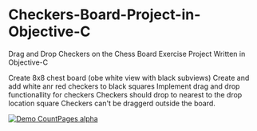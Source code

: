 # Checkers-Board-Project-in-Objective-C
Drag and Drop Checkers on the Chess Board Exercise Project Written in Objective-C

 
 Create 8x8 chest board (obe white view with black subviews)
 Create and add white anr red checkers to black squares
 Implement drag and drop functionallity for checkers
 Checkers should drop to nearest to the drop location square
 Checkers can't be draggerd outside the board.


[![Demo CountPages alpha](https://j.gifs.com/3lgY84.gif)](https://www.youtube.com/embed/lI6s3HnBQv8)

